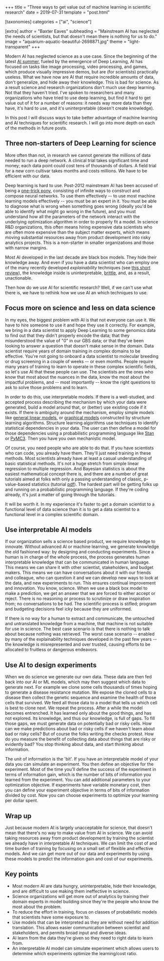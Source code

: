 +++
title = "Three ways to get value out of machine learning in scientific research"
date = 2019-07-31
template = "post.html"

[taxonomies]
categories = ["ai", "science"]

[extra]
author = "Baxter Eaves"
subheading = "Mainstream AI has neglected the needs of scientists, but that doesn't mean there is nothing for us to do."
image = "aquarium-aquatic-beautiful-2698871.jpg"
theme = "light-transparent"
+++

Modern AI has neglected science as a use case. Since the beginning of the latest [AI summer](https://en.wikipedia.org/wiki/AI_winter), fueled by the emergence of Deep Learning, AI has focused on tasks like image processing, video processing, and games, which produce visually impressive demos, but are (for scientists) practically useless. What we have now are AI that require incredible amounts of data, don't generalize, and hide away their knowledge. This is bad for science. As a result science and research organizations don't much use deep learning. Not that they haven't tried. I've spoken to researchers and many organizations who have tried to use deep learning, but find it hard to get value out of it for a number of reasons: it needs way more data than they have, it's hard to use, and it's uninterpretable (doesn't create knowledge).

In this post I will discuss ways to take better advantage of machine learning and AI techniques for scientific research. I will go into more depth on each of the methods in future posts. 

## Three non-starters of Deep Learning for science

More often than not, in research we cannot generate the millions of data needed to run a deep network. A clinical trial takes significant time and money; each data point could cost tens of thousands of dollars. A field trial for a new corn cultivar takes months and costs millions. We have to be efficient with our data.

Deep learning is hard to use. Post-2012 mainstream AI has been accused of being a [one-trick pony](https://www.technologyreview.com/s/608911/is-ai-riding-a-one-trick-pony/), consisting of infinite ways to construct and compose neural networks. To use them effectively -- to use most machine learning models effectively -- you must be an expert in it. You must be able to diagnose what is wrong when something goes wrong (ideally you'd be able to identify what might go wrong in the future), and you must understand how all the parameters of the network interact with the underlying optimization algorithm in order to properly fit a model. In science R&D organizations, this often means hiring expensive data scientists who are often more expensive than the subject matter experts, which means moving substantial resources away from product development into risky analytics projects. This is a non-starter in smaller organizations and those with narrow margins.

Most AI developed in the last decade are black box models. They hide their knowledge away. And even if you have a data scientist who can employ one of the many recently developed *explainability* techniques (see [this short review](https://link.springer.com/article/10.1007%2FBF00155763)), the knowledge inside is uninterpretable, [brittle](https://arxiv.org/abs/1710.08864), and, as a result, unactionable.

Then how do we use AI for scientific research? Well, if we can't use what there is, we have to rethink how we use AI an which techniques to use.

## Focus more on science and less on data science

In my eyes, the biggest problem with AI is that not everyone can use it. We have to hire someone to use it and hope they use it correctly. For example, we bring in a data scientist to apply Deep Learning to some genomics data to find out that they didn't properly encode the data; that they misunderstood the value of "0" in our GBS data; or that they've been looking to answer a question that doesn't make sense in the domain. Data scientist require years of domain training in complex domains to be effective. You're not going to onboard a data scientist to molecular breeding or drug screening in a couple of weeks -- or even months. People require many years of training to learn to operate in these complex scientific fields, so let's use AI that these people can use. The scientists are the ones who know that most about the nuances in the data, know the most about the impactful problems, and -- most importantly -- know the right questions to ask to solve those problems and to learn.

In order to do this, use interpretable models. If there is a well-studied, and accepted process describing the mechanism by which your data were generated, build a model around that, or (better) use existing code if it exists. If there is ambiguity around the mechanism, employ simple models like [general linear models](https://en.wikipedia.org/wiki/General_linear_model), or [graphical models](https://en.wikipedia.org/wiki/Graphical_model) constructed by structure learning algorithms. Structure learning algorithms use techniques to identify statistical dependencies in your data. The user can then define a model for those dependencies using a probabilistic programming language like [Stan](https://mc-stan.org/) or [PyMC3](https://docs.pymc.io/). Then you have you own mechanistic model.

Of course, you need people who are able to do that. If you have scientists who can code, you already have them. They'll just need training in these methods. Most scientists already have at least a casual understanding of basic statistical methods. It's not a huge stretch from simple linear regression to multiple regression. And Bayesian statistics is about the easiest mathematical concept there is, and there are a number of great tutorials aimed at folks with only a passing understanding of classic, p-value-based statistics (tutorial [pdf](https://www.cell.com/cms/10.1016/j.tics.2006.05.006/attachment/07501a2d-51bf-45cd-a524-170960d1dccc/mmc1.pdf)). The hardest part will be getting folks up and running on a probabilistic programming language. If they're coding already, it's just a matter of going through the tutorials.

It will be worth it. In my experience it's faster to get a domain scientist to a functional level of data science than it is to get a data scientist to a functional level in a complex scientific domain.

## Use interpretable AI models

If our organization sells a science based product, we require knowledge to innovate. Without advanced AI or machine learning, we generate knowledge the old fashioned way: by designing and conducting experiments. Since a human is in charge of the whole process, the process generates human interpretable knowledge that can be communicated in human language. This means we can share it with other scientist, stakeholders, and budget makers. This means we can have conversations about it with our friends and colleague, who can question it and we can develop new ways to look at the data, and new experiments to run. This ensures continual improvement and innovation. You know, science. When we use a black box model to make a prediction, we get an answer that we are forced to either accept or reject. There is no reasoning or process to scrutinize or draw inspiration from; no conversations to be had. The scientific process is stifled; program and budgeting decisions feel icky because they are uniformed. 

If there is no way for a human to extract and communicate, the untouched and untranslated knowledge from a machine, that machine is not suitable for use in science.  The best case scenario is that there is nothing to talk about because nothing was retrieved. The worst case scenario -- enabled by many of the explainability techniques developed in the past few years -- the knowledge is misrepresented and over trusted, causing efforts to be allocated to fruitless or dangerous endeavors.

## Use AI to design experiments

When we do science we generate our own data. These data are then fed back into our AI or ML models, which may then suggest which data to generate next. For example we clone some cells thousands of times hoping to generate a disease resistance mutation. We expose the cloned cells to a disease then collect the genetic sequence and examine the health of those cells that survived. We feed all those data to a model that tells us which cell is best to clone next. We repeat the process. After a while the model becomes entrenched. It has learned only about the good things, and has not explored. Its knowledge, and thus our knowledge, is full of gaps. To fill those gaps, we must generate data on potentially bad or risky cells. How can we make predictions about bad or risky cells if we haven't learn about bad or risky cells? But of course the folks writing the checks protest. How do you measure the benefit of collecting data about things that are risky or evidently bad? You stop thinking about data, and start thinking about information.

The unit of information is the 'bit'. If you have an interpretable model of your data you can simulate an experiment. You then define an objective for the experiment. Most of the time you'll define the success of the experiment in terms of information gain, which is the number of bits of information you learned from the experiment. You can add additional parameters to your optimization objective. If experiments have variable monetary cost, then you can define your experiment objective in terms of bits of information divided by cost. Now you can choose experiments to optimize your learning per dollar spent.

## Wrap up

Just because modern AI is largely unacceptable for science, that doesn't mean that there's no way to make value from AI in science. We can avoid taking resources away from product development by training the scientist we already have in interpretable AI techniques. We can limit the cost of and time burden of training by focusing on a small set of flexible and effective models. And we can get more out of our data and experiments by using these models to predict the information gain and cost of our experiments.


## Key points

- Most modern AI are data hungry, uninterpretable, hide their knowledge, and are difficult to use making them ineffective in science.
- Science organizations will get more out of analytics by training their domain experts in model building since they're the people who know the most about the problem.
- To reduce the effort in training, focus on classes of probabilistic models that scientists have some exposure to.
- Use models that can be interpreted as they are without need for addition translation. This allows easier communication between scientist and stakeholders, and permits broad input and diverse ideas.
- AI learn from the data they're given so they need to right data to learn from.
- An interpretable AI model can simulate experiment which allows users to determine which experiments optimize the learning/cost ratio.
